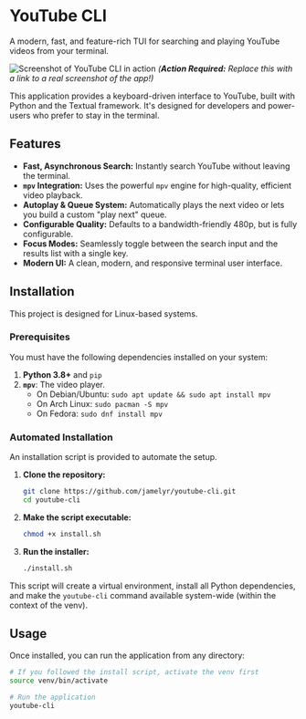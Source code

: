 # YouTube CLI

A modern, fast, and feature-rich TUI for searching and playing YouTube videos from your terminal.

![Screenshot of YouTube CLI in action](https://your-image-host.com/youtube-cli-screenshot.png) 
*(**Action Required:** Replace this with a link to a real screenshot of the app!)*

This application provides a keyboard-driven interface to YouTube, built with Python and the Textual framework. It's designed for developers and power-users who prefer to stay in the terminal.

## Features

- **Fast, Asynchronous Search:** Instantly search YouTube without leaving the terminal.
- **`mpv` Integration:** Uses the powerful `mpv` engine for high-quality, efficient video playback.
- **Autoplay & Queue System:** Automatically plays the next video or lets you build a custom "play next" queue.
- **Configurable Quality:** Defaults to a bandwidth-friendly 480p, but is fully configurable.
- **Focus Modes:** Seamlessly toggle between the search input and the results list with a single key.
- **Modern UI:** A clean, modern, and responsive terminal user interface.

## Installation

This project is designed for Linux-based systems.

### Prerequisites

You must have the following dependencies installed on your system:

1.  **Python 3.8+** and `pip`
2.  **`mpv`**: The video player.
    -   On Debian/Ubuntu: `sudo apt update && sudo apt install mpv`
    -   On Arch Linux: `sudo pacman -S mpv`
    -   On Fedora: `sudo dnf install mpv`

### Automated Installation

An installation script is provided to automate the setup.

1.  **Clone the repository:**
    ```bash
    git clone https://github.com/jamelyr/youtube-cli.git
    cd youtube-cli
    ```

2.  **Make the script executable:**
    ```bash
    chmod +x install.sh
    ```

3.  **Run the installer:**
    ```bash
    ./install.sh
    ```

This script will create a virtual environment, install all Python dependencies, and make the `youtube-cli` command available system-wide (within the context of the venv).

## Usage

Once installed, you can run the application from any directory:

```bash
# If you followed the install script, activate the venv first
source venv/bin/activate

# Run the application
youtube-cli
